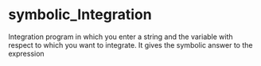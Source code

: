 # symbolic_Integration
Integration program in which you enter a string and the variable with respect to which you want to integrate. It gives the symbolic answer to the expression
